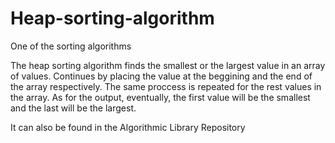 # Heap-sorting-algorithm
One of the sorting algorithms 

The heap sorting algorithm finds the smallest or the largest value in an array of values.
Continues by placing the value at the beggining and the end of the array respectively.
The same proccess is repeated for the rest values in the array.
As for the output, eventually, the first value will be the smallest and the last will be the largest.
 
It can also be found in the Algorithmic Library Repository 
